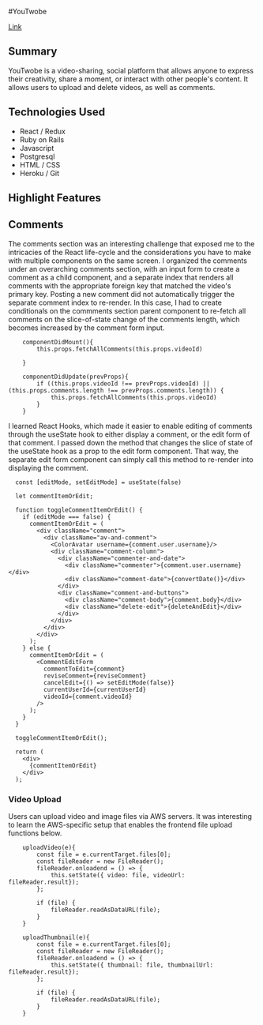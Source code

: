 #YouTwobe

[Link](https://youtwobe3.herokuapp.com/)

## Summary
YouTwobe is a video-sharing, social platform that allows anyone to express their creativity, share a moment, or interact with other people's content. It allows users to upload and delete videos, as well as comments. 

## Technologies Used
* React / Redux
* Ruby on Rails
* Javascript
* Postgresql
* HTML / CSS
* Heroku / Git

## Highlight Features

## Comments
The comments section was an interesting challenge that exposed me to the intricacies of the React life-cycle and the considerations you have to make with multiple components on the same screen. I organized the comments under an overarching comments section, with an input form to create a comment as a child component, and a separate index that renders all comments with the appropriate foreign key that matched the video's primary key. Posting a new comment did not automatically trigger the separate comment index to re-render. In this case, I had to create conditionals on the commments section parent component to re-fetch all comments on the slice-of-state change of the comments length, which becomes increased by the comment form input.

```
    componentDidMount(){
        this.props.fetchAllComments(this.props.videoId)
    
    }

    componentDidUpdate(prevProps){
        if ((this.props.videoId !== prevProps.videoId) || (this.props.comments.length !== prevProps.comments.length)) {
            this.props.fetchAllComments(this.props.videoId)
        }
    }
```

I learned React Hooks, which made it easier to enable editing of comments through the useState hook to either display a comment, or the edit form of that comment. I passed down the method that changes the slice of state of the useState hook as a prop to the edit form component. That way, the separate edit form component can simply call this method to re-render into displaying the comment.
```
  const [editMode, setEditMode] = useState(false)
 
  let commentItemOrEdit; 

  function toggleCommentItemOrEdit() {
    if (editMode === false) {
      commentItemOrEdit = (
        <div className="comment">
          <div className="av-and-comment">
            <ColorAvatar username={comment.user.username}/>
            <div className="comment-column">
              <div className="commenter-and-date">
                <div className="commenter">{comment.user.username}</div>
                <div className="comment-date">{convertDate()}</div>
              </div>
              <div className="comment-and-buttons">
                <div className="comment-body">{comment.body}</div>
                <div className="delete-edit">{deleteAndEdit}</div>
              </div>
            </div>
          </div>
        </div>
      );
    } else {
      commentItemOrEdit = (
        <CommentEditForm
          commentToEdit={comment}
          reviseComment={reviseComment}
          cancelEdit={() => setEditMode(false)}
          currentUserId={currentUserId}
          videoId={comment.videoId}
        />
      );
    }
  }

  toggleCommentItemOrEdit();

  return (
    <div>
      {commentItemOrEdit}
    </div>
  );
```

### Video Upload
Users can upload video and image files via AWS servers. It was interesting to learn the AWS-specific setup that enables the frontend file upload functions below.
```
    uploadVideo(e){
        const file = e.currentTarget.files[0];
        const fileReader = new FileReader();
        fileReader.onloadend = () => {
            this.setState({ video: file, videoUrl: fileReader.result});
        };

        if (file) {
            fileReader.readAsDataURL(file);
        }
    }

    uploadThumbnail(e){
        const file = e.currentTarget.files[0];
        const fileReader = new FileReader();
        fileReader.onloadend = () => {
            this.setState({ thumbnail: file, thumbnailUrl: fileReader.result});
        };

        if (file) {
            fileReader.readAsDataURL(file);
        }
    }
```



